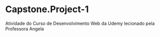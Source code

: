 # Capstone.Project-1
Atividade do Curso de Desenvolvimento Web da Udemy lecionado pela Professora Angela
